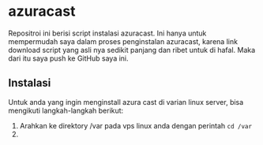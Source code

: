 # azuracast
Repositroi ini berisi script instalasi azuracast.
Ini hanya untuk mempermudah saya dalam proses penginstalan azuracast, karena link download script yang asli nya sedikit panjang dan ribet untuk di hafal. Maka dari itu saya push ke GitHub saya ini.
## Instalasi
Untuk anda yang ingin menginstall azura cast di varian linux server, bisa mengikuti langkah-langkah berikut:
1. Arahkan ke direktory /var pada vps linux anda dengan perintah
``` cd /var ```
2. 